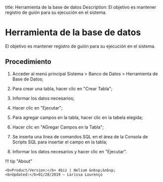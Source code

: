title:  Herramienta de la base de datos 
Description: El objetivo es mantener registro de guión para su ejecución en el sistema. 
# Herramienta de la base de datos

El objetivo es mantener registro de guión para su ejecución en el sistema.

Procedimiento
-------------

1.  Acceder al menú principal Sistema \> Banco de Datos \> Herramienta de Base
    de Datos;

2.  Para crear una tabla, hacer clic en "Crear Tabla";

3.  Informar los datos necesarios;

4.  Hacer clic en "Ejecutar";

5.  Para agregar campos en la tabla, hacer clic en la tabela elegida;

6.  Hacer clic en "AGregar Campos en la Tabla";

7.  Se inserta una línea de comandos SQL en el área de la Consola de Scripts SQL
    para insertar el campo en la tabla;

8.  Informar los datos necesarios y hacer clic en "Ejecutar".

!!! tip "About"

    <b>Product/Version:</b> 4biz | Helium &nbsp;&nbsp;
    <b>Updated:</b>01/28/2019 – Larissa Lourenço
